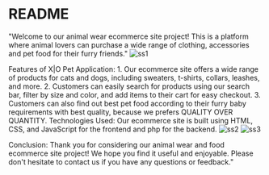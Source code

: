 # README
"Welcome to our animal wear ecommerce site project! This is a platform where animal lovers can purchase a wide range of clothing, accessories and pet food for their furry friends."
![ss1](https://user-images.githubusercontent.com/76099218/222192693-34794718-c564-48b9-9402-7bc55acf360b.PNG)

Features of X|O Pet Application: 1. Our ecommerce site offers a wide range of products for cats and dogs, including sweaters, t-shirts, collars, leashes, and more.                                        2. Customers can easily search for products using our search bar, filter by size and color, and add items to their cart for easy                                             checkout.
                                 3. Customers can also find out best pet food according to their furry baby requirements with best quality, because we prefers QUALITY                                       OVER QUANTITY.
Technologies Used:              Our ecommerce site is built using HTML, CSS, and JavaScript for the frontend and php for the backend.
![ss2](https://user-images.githubusercontent.com/76099218/222192772-24dc174c-3452-4b5d-8df2-23d5abcdc091.PNG)
![ss3](https://user-images.githubusercontent.com/76099218/222192801-5f79500f-4c19-458a-863d-6e1ca9348bfe.PNG)

Conclusion:                     Thank you for considering our animal wear and food ecommerce site project! We hope you find it useful and enjoyable. Please don't        hesitate to contact us if you have any questions or feedback."

